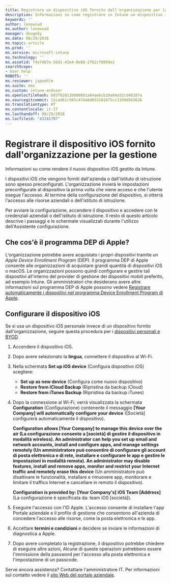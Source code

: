 ```yaml
---
title: Registrare un dispositivo iOS fornito dall'organizzazione per la gestione. | Microsoft Docs
description: Informazioni su come registrare in Intune un dispositivo iOS acquistato e fornito dall'organizzazione
keywords: ''
author: lenewsad
ms.author: lanewsad
manager: dougeby
ms.date: 08/29/2018
ms.topic: article
ms.prod: ''
ms.service: microsoft-intune
ms.technology: ''
ms.assetid: f4e7d87e-56d1-43e4-8e88-2f62cf0999e2
searchScope:
- User help
ROBOTS: ''
ms.reviewer: japoehlm
ms.suite: ems
ms.custom: intune-enduser
ms.openlocfilehash: b93f02011b0900b1a64ae6cb10a84a52cd40187a
ms.sourcegitcommit: 11cad61c565c474a8d653181675cc1109d562626
ms.translationtype: HT
ms.contentlocale: it-IT
ms.lasthandoff: 08/29/2018
ms.locfileid: "43241797"
---
```

# <a name="enroll-your-organization-provided-ios-device-in-management"></a>Registrare il dispositivo iOS fornito dall'organizzazione per la gestione

Informazioni su come rendere il nuovo dispositivo iOS gestito da Intune.  

I dispositivi iOS che vengono forniti dall'azienda o dall'istituto di istruzione sono spesso preconfigurati. L'organizzazione invierà le impostazioni preconfigurate al dispositivo la prima volta che viene acceso e che l'utente esegue l'accesso. Al termine della configurazione del dispositivo, si otterrà l'accesso alle risorse aziendali o dell'istituto di istruzione.  

Per avviare la configurazione, accendere il dispositivo e accedere con le credenziali aziendali o dell'istituto di istruzione. Il resto di questo articolo descrive i passaggi e le schermate visualizzati durante l'utilizzo dell'Assistente configurazione. 

## <a name="what-is-apple-dep"></a>Che cos'è il programma DEP di Apple?
L'organizzazione potrebbe avere acquistato i propri dispositivi tramite un *Apple Device Enrollment Program* (DEP). Il programma DEP di Apple consente alle organizzazioni di acquistare grandi quantità di dispositivi iOS o macOS. Le organizzazioni possono quindi configurare e gestire tali dispositivi all'interno del provider di gestione dei dispositivi mobili preferito, ad esempio Intune. Gli amministratori che desiderano avere altre informazioni sul programma DEP di Apple possono vedere [Registrare automaticamente i dispositivi nel programma Device Enrollment Program di Apple](https://docs.microsoft.com/intune/device-enrollment-program-enroll-ios).  

## <a name="set-up-your-ios-device"></a>Configurare il dispositivo iOS  
Se si usa un dispositivo iOS personale invece di un dispositivo fornito dall'organizzazione, seguire questa procedura per i [dispositivi personali e BYOD](enroll-your-device-in-intune-ios.md).  

1. Accendere il dispositivo iOS. 
2. Dopo avere selezionato la **lingua**, connettere il dispositivo al Wi-Fi.
3. Nella schermata **Set up iOS device** (Configura dispositivo iOS) scegliere: 
 
   - **Set up as new device** (Configura come nuovo dispositivo)
   - **Restore from iCloud Backup** (Ripristina da backup iCloud)
   - **Restore from iTunes Backup** (Ripristina da backup iTunes)

4. Dopo la connessione al Wi-Fi, verrà visualizzata la schermata **Configuration** (Configurazione) contenente il messaggio **[Your Company] will automatically configure your device** ([Società] configurerà automaticamente il dispositivo).

   **Configuration allows [Your Company] to manage this device over the air (La configurazione consente a [società] di gestire il dispositivo in modalità wireless). An administrator can help you set up email and network accounts, install and configure apps, and manage settings remotely (Un amministratore può consentire di configurare gli account di posta elettronica e di rete, installare e configurare le app e gestire le impostazioni in modalità remota). An administrator may disable features, install and remove apps, monitor and restrict your Internet traffic and remotely erase this device** (Un amministratore può disattivare le funzionalità, installare e rimuovere app, monitorare e limitare il traffico Internet e cancellare in remoto il dispositivo).
 
   **Configuration is provided by: [Your Company's] iOS Team [Address]** (La configurazione è specificata da: team iOS [società]).

5. Eseguire l'accesso con l'ID Apple. L'accesso consente di installare l'app Portale aziendale e il profilo di gestione che consentono all'azienda di concedere l'accesso alle risorse, come la posta elettronica e le app. 
6. Accettare **termini e condizioni** e decidere se inviare le informazioni di diagnostica a Apple.
7. Dopo avere completato la registrazione, il dispositivo potrebbe chiedere di eseguire altre azioni, Alcune di queste operazioni potrebbero essere l'immissione della password per l'accesso alla posta elettronica e l'impostazione di un passcode.

Serve ancora assistenza? Contattare l'amministratore IT. Per informazioni sul contatto vedere il [sito Web del portale aziendale](https://go.microsoft.com/fwlink/?linkid=2010980).
